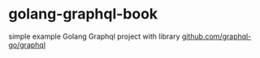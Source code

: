 # golang-graphql-book
simple example Golang Graphql project with library [github.com/graphql-go/graphql](https://github.com/graphql-go/graphql)
